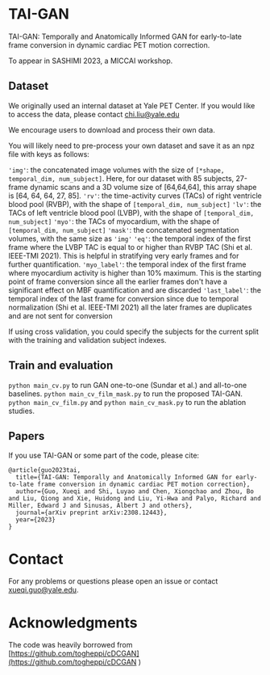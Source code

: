 # TAI-GAN
TAI-GAN: Temporally and Anatomically Informed GAN for early-to-late frame conversion in dynamic cardiac PET motion correction. 

To appear in SASHIMI 2023, a MICCAI workshop.

## Dataset

We originally used an internal dataset at Yale PET Center. If you would like to access the data, please contact chi.liu@yale.edu

We encourage users to download and process their own data. 

You will likely need to pre-process your own dataset and save it as an npz file with keys as follows:

`'img'`: the concatenated image volumes with the size of `[*shape, temporal_dim, num_subject]`. Here, for our dataset with 85 subjects, 27-frame dynamic scans and a 3D volume size of [64,64,64], this array shape is [64, 64, 64, 27, 85].
`'rv'`: the time-activity curves (TACs) of right ventricle blood pool (RVBP), with the shape of `[temporal_dim, num_subject]`
`'lv'`: the TACs of left ventricle blood pool (LVBP), with the shape of `[temporal_dim, num_subject]`
`'myo'`: the TACs of myocardium, with the shape of `[temporal_dim, num_subject]`
`'mask'`: the concatenated segmentation volumes, with the same size as `'img'`
`'eq'`: the temporal index of the first frame where the LVBP TAC is equal to or higher than RVBP TAC (Shi et al. IEEE-TMI 2021). This is helpful in stratifying very early frames and for further quantification.
`'myo_label'`: the temporal index of the first frame where myocardium activity is higher than 10% maximum. This is the starting point of frame conversion since all the earlier frames don't have a significant effect on MBF quantification and are discarded
`'last_label'`: the temporal index of the last frame for conversion since due to temporal normalization (Shi et al. IEEE-TMI 2021) all the later frames are duplicates and are not sent for conversion
        
If using cross validation, you could specify the subjects for the current split with the training and validation subject indexes.

## Train and evaluation

`python main_cv.py` to run GAN one-to-one (Sundar et al.) and all-to-one baselines.
`python main_cv_film_mask.py` to run the proposed TAI-GAN.
`python main_cv_film.py` and `python main_cv_mask.py` to run the ablation studies.

## Papers

If you use TAI-GAN or some part of the code, please cite:

```
@article{guo2023tai,
  title={TAI-GAN: Temporally and Anatomically Informed GAN for early-to-late frame conversion in dynamic cardiac PET motion correction},
  author={Guo, Xueqi and Shi, Luyao and Chen, Xiongchao and Zhou, Bo and Liu, Qiong and Xie, Huidong and Liu, Yi-Hwa and Palyo, Richard and Miller, Edward J and Sinusas, Albert J and others},
  journal={arXiv preprint arXiv:2308.12443},
  year={2023}
}
```

# Contact
For any problems or questions please open an issue or contact xueqi.guo@yale.edu.  



# Acknowledgments

The code was heavily borrowed from [https://github.com/togheppi/cDCGAN](https://github.com/togheppi/cDCGAN )
